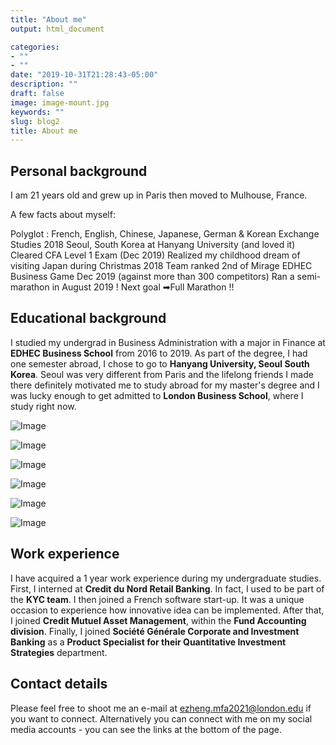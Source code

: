 ```yaml
---
title: "About me"
output: html_document

categories:
- ""
- ""
date: "2019-10-31T21:28:43-05:00"
description: ""
draft: false
image: image-mount.jpg
keywords: ""
slug: blog2
title: About me
---
```


## Personal background
I am 21 years old and grew up in Paris then moved to Mulhouse, France.

A few facts about myself:

Polyglot : French, English, Chinese, Japanese, German & Korean
Exchange Studies 2018 Seoul, South Korea at Hanyang University (and loved it)
Cleared CFA Level 1 Exam (Dec 2019)
Realized my childhood dream of visiting Japan during Christmas 2018
Team ranked 2nd of Mirage EDHEC Business Game Dec 2019 (against more than 300 competitors)
Ran a semi-marathon in August 2019 ! Next goal ➡Full Marathon !!


## Educational background
I studied my undergrad in Business Administration with a major in Finance at **EDHEC Business School** from 2016 to 2019. As part of the degree, I had one semester abroad, I chose to go to **Hanyang University, Seoul South Korea**. Seoul was very different from Paris and the lifelong friends I made there definitely motivated me to study abroad for my master's degree and I was lucky enough to get admitted to **London Business School**, where I study right now.

![Image](https://imgur.com/xUdFWKV.jpg)


![Image](https://imgur.com/WnE939b.jpg)

![Image](https://imgur.com/kjUSixJ.jpg)

![Image](https://imgur.com/nLhxkro.jpg)

![Image](https://imgur.com/uEdqNAG.jpg)

![Image](https://imgur.com/3ahaUA9.jpg)



## Work experience
I have acquired a 1 year work experience during my undergraduate studies. First, I interned at **Credit du Nord Retail Banking**. In fact, I used to be part of the **KYC team**. I then joined a French software start-up. It was a unique occasion to experience how innovative idea can be implemented. After that, I joined **Credit Mutuel Asset Management**, within the **Fund Accounting division**. Finally, I joined **Société Générale Corporate and Investment Banking** as a **Product Specialist for their Quantitative Investment Strategies** department.


## Contact details

Please feel free to shoot me an e-mail at ezheng.mfa2021@london.edu if you want to connect. Alternatively you can connect with me on my social media accounts - you can see the links at the bottom of the page.